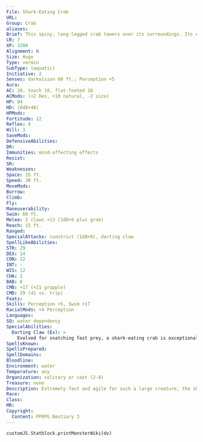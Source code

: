 ```yaml
---
File: Shark-Eating Crab
URL: 
Group: Crab
aliases: 
Brief: This spiny, long-legged crab towers over its surroundings. Its quick and powerful claws thrash wildly, eager for prey.
CR: 7
XP: 3200
Alignment: N
Size: Huge
Type: vermin
SubType: (aquatic)
Initiative: 2
Senses: darkvision 60 ft.; Perception +5
Aura: 
AC: 20, touch 10, flat-footed 18
ACMods: (+2 Dex, +10 natural, -2 size)
HP: 84
HD: (8d8+48)
HPMods: 
Fortitude: 12
Reflex: 4
Will: 3
SaveMods: 
DefensiveAbilities: 
DR: 
Immunities: mind-affecting effects
Resist: 
SR: 
Weaknesses: 
Space: 15 ft.
Speed: 30 ft.
MoveMods: 
Burrow: 
Climb: 
Fly: 
Maneuverability: 
Swim: 60 ft.
Melee: 2 claws +13 (1d8+9 plus grab)
Reach: 15 ft.
Ranged: 
SpecialAttacks: constrict (1d8+9), darting claw
SpellLikeAbilities: 
STR: 29
DEX: 14
CON: 22
INT: -
WIS: 12
CHA: 2
BAB: 6
CMB: +17 (+21 grapple)
CMD: 29 (41 vs. trip)
Feats: 
Skills: Perception +5, Swim +17
RacialMods: +4 Perception
Languages: 
SQ: water dependency
SpecialAbilities:
  Darting Claw (Ex): >
    Evolved for snatching fast prey, a shark-eating crab is exceptionally quick with its claws. When making a full attack, if a shark-eating crab misses with both of its claw attacks, it can make an additional claw attack at a -2 penalty against any creature within its reach.
SpellsKnown: 
SpellsPrepared: 
SpellDomains: 
Bloodline: 
Environment: water
Temperature: any
Organization: solitary or cast (2-8)
Treasure: none
Description: Extremely fast and agile for such a large creature, the shark-eating crab preys on predators of the sea. Not limiting its consumption to just sharks, these crabs feed on fast-moving fish like barracudas and tuna, and even mollusks like giant squid. Their hunting skills have evolved over the ages to track the movements of fast creatures swimming above them as the crabs blend into their surroundings.  The typical shark-eating crab stands 16 feet tall and weighs just over 4,000 pounds.
Race: 
Class: 
MR: 
Copyright:
  Content: PFRPG Bestiary 3
---
```

```dataviewjs
customJS.Statblock.printMonsterWiki(dv)
```
